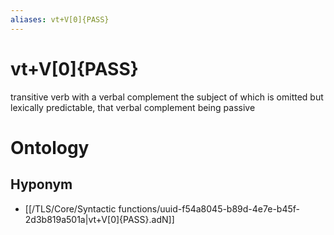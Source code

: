 ```yaml
---
aliases: vt+V[0]{PASS}
---
```

# vt+V[0]{PASS}

transitive verb with a verbal complement the subject of which is omitted but lexically predictable, that verbal complement being passive
# Ontology

## Hyponym
- [[/TLS/Core/Syntactic functions/uuid-f54a8045-b89d-4e7e-b45f-2d3b819a501a|vt+V[0]{PASS}.adN]]